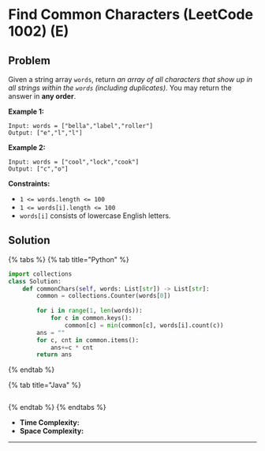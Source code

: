# Find Common Characters (LeetCode 1002) (E)

## Problem

Given a string array `words`, return _an array of all characters that show up in all strings within the _`words`_ (including duplicates)_. You may return the answer in **any order**.

&#x20;

**Example 1:**

```
Input: words = ["bella","label","roller"]
Output: ["e","l","l"]
```

**Example 2:**

```
Input: words = ["cool","lock","cook"]
Output: ["c","o"]
```

&#x20;

**Constraints:**

* `1 <= words.length <= 100`
* `1 <= words[i].length <= 100`
* `words[i]` consists of lowercase English letters.

## Solution&#x20;

{% tabs %}
{% tab title="Python" %}
```python
import collections
class Solution:
    def commonChars(self, words: List[str]) -> List[str]:
        common = collections.Counter(words[0])
        
        for i in range(1, len(words)):
            for c in common.keys():
                common[c] = min(common[c], words[i].count(c))
        ans = ""
        for c, cnt in common.items():
            ans+=c * cnt
        return ans
```
{% endtab %}

{% tab title="Java" %}
```java
```
{% endtab %}
{% endtabs %}

* **Time Complexity:**
* **Space Complexity:**

****
